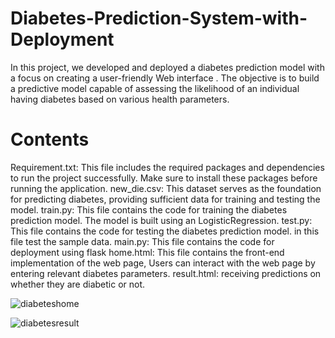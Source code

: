 # Diabetes-Prediction-System-with-Deployment
In this project, we developed and deployed a diabetes prediction model with a focus on creating a user-friendly Web interface . The objective is to build a predictive model capable of assessing the likelihood of an individual having diabetes based on various health parameters.
# Contents
Requirement.txt: This file includes the required packages and dependencies to run the project successfully. Make sure to install these packages before running the application.
new_die.csv: This dataset serves as the foundation for predicting diabetes, providing sufficient data for training and testing the model.
train.py: This file contains the code for training the diabetes prediction model. The model is built using an LogisticRegression.
test.py: This file contains the code for testing the diabetes prediction model. in this file test the sample data.
main.py: This file contains the code for deployment using flask
home.html: This file contains the front-end implementation of the web page, Users can interact with the web page by entering relevant diabetes parameters.
result.html: receiving predictions on whether they are diabetic or not.

![diabeteshome](https://github.com/user-attachments/assets/f2a8b505-e5a2-4b83-b1d3-048bb00da0d4)


![diabetesresult](https://github.com/user-attachments/assets/a50ca64e-f080-4a97-b930-fdcecedab9c2)
